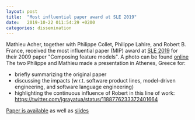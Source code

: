 ```yaml
---
layout: post
title:  "Most influential paper award at SLE 2019"
date:   2019-10-22 011:54:29 +0200
categories: dissemination 
---
```


Mathieu Acher, together with Philippe Collet, Philippe Lahire, and Robert B. France, received the most influential paper (MIP) award at [SLE 2019](http://www.sleconf.org/2019/) for their 2009 paper "Composing feature models". A photo can be found [online](https://twitter.com/sleconf/status/1186717638044590080)
The two Philippe and Mathieu made a presentation in Athenes, Greece for:
 * briefly summarizing the original paper
 * discussing the impacts (w.r.t. software product lines, model-driven engineering, and software language engineering) 
 * highlighting the continuous influence of Robert in this line of work: https://twitter.com/jgrayatua/status/1188776233372401664

[Paper is available](https://hal.archives-ouvertes.fr/hal-00415767) as well as [slides](https://fr.slideshare.net/PhilCollet/sle-2019-mip-award-sle-2009-composing-feature-models)